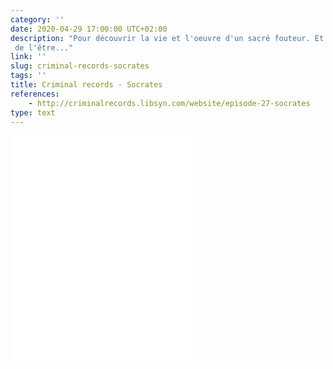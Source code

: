 ```yaml
---
category: ''
date: 2020-04-29 17:00:00 UTC+02:00
description: "Pour découvrir la vie et l'oeuvre d'un sacré fouteur. Et pourquoi ce n'est pas toujours une bonne idée
 de l'être..."
link: ''
slug: criminal-records-socrates
tags: ''
title: Criminal records - Socrates
references:
    - http://criminalrecords.libsyn.com/website/episode-27-socrates
type: text
---
```


<iframe style="border: none" src="//html5-player.libsyn.com/embed/episode/id/11351321/height/360/theme/custom/thumbnail/yes/direction/backward/render-playlist/no/custom-color/000000/" height="360" scrolling="no"  allowfullscreen webkitallowfullscreen mozallowfullscreen oallowfullscreen msallowfullscreen></iframe>